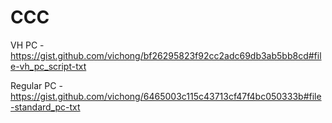 # CCC

VH PC - https://gist.github.com/vichong/bf26295823f92cc2adc69db3ab5bb8cd#file-vh_pc_script-txt

Regular PC - https://gist.github.com/vichong/6465003c115c43713cf47f4bc050333b#file-standard_pc-txt
